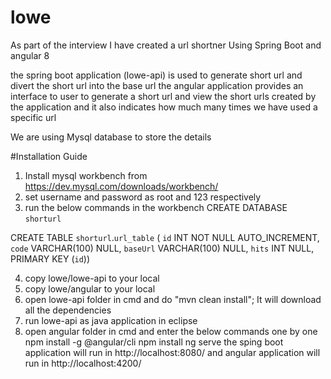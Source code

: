 # lowe
As part of the interview I have created a url shortner Using Spring Boot and angular 8

the spring boot application (lowe-api) is used to generate short url and divert the short url into the base url
the angular application provides an interface to user to generate a short url and view the short urls created by the application and it also indicates how much many times we have used a specific url

We are using Mysql database to store the details

#Installation Guide
1. Install mysql workbench from https://dev.mysql.com/downloads/workbench/ 
2. set username and password as root and 123 respectively 
3. run the below commands in the workbench
  CREATE DATABASE `shorturl`

  CREATE TABLE `shorturl`.`url_table` (
    `id` INT NOT NULL AUTO_INCREMENT,
    `code` VARCHAR(100) NULL,
    `baseUrl` VARCHAR(100) NULL,
    `hits` INT NULL,
    PRIMARY KEY (`id`)) 
    
4. copy lowe/lowe-api to your local
5. copy lowe/angular to your local
6. open lowe-api folder in cmd and do "mvn clean install"; It will download all the dependencies
7. run lowe-api as java application in eclipse
8. open angular folder in cmd and enter the below commands one by one 
    npm install -g @angular/cli
    npm install
    ng serve
the sping boot application will run in http://localhost:8080/ and angular application will run in http://localhost:4200/
  

